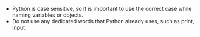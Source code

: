 * Python is case sensitive, so it is important to use the correct case while naming variables or objects.
* Do not use any dedicated words that Python already uses, such as print, input.
